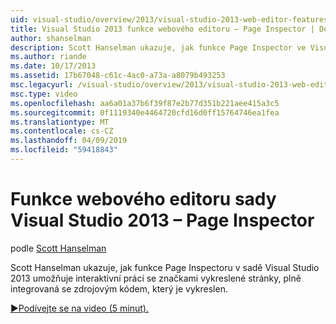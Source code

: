```yaml
---
uid: visual-studio/overview/2013/visual-studio-2013-web-editor-features-page-inspector
title: Visual Studio 2013 funkce webového editoru – Page Inspector | Dokumentace Microsoftu
author: shanselman
description: Scott Hanselman ukazuje, jak funkce Page Inspector ve Visual Studiu 2013 umožňuje interaktivní práci se značkami vykreslené stránky, plně integrované w...
ms.author: riande
ms.date: 10/17/2013
ms.assetid: 17b67048-c61c-4ac0-a73a-a8079b493253
msc.legacyurl: /visual-studio/overview/2013/visual-studio-2013-web-editor-features-page-inspector
msc.type: video
ms.openlocfilehash: aa6a01a37b6f39f87e2b77d351b221aee415a3c5
ms.sourcegitcommit: 0f1119340e4464720cfd16d0ff15764746ea1fea
ms.translationtype: MT
ms.contentlocale: cs-CZ
ms.lasthandoff: 04/09/2019
ms.locfileid: "59418843"
---
```

# <a name="visual-studio-2013-web-editor-features---page-inspector"></a>Funkce webového editoru sady Visual Studio 2013 – Page Inspector

podle [Scott Hanselman](https://github.com/shanselman)

Scott Hanselman ukazuje, jak funkce Page Inspectoru v sadě Visual Studio 2013 umožňuje interaktivní práci se značkami vykreslené stránky, plně integrovaná se zdrojovým kódem, který je vykreslen.

[&#9654;Podívejte se na video (5 minut).](https://channel9.msdn.com/Blogs/ASP-NET-Site-Videos/visual-studio-2013-web-editor-features-page-inspector)
